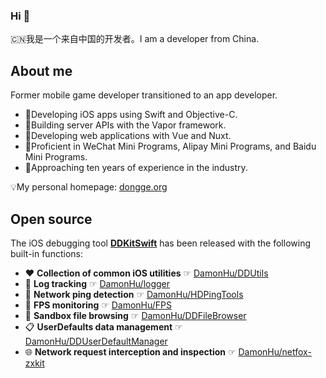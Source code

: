 ### Hi 👋

🇨🇳我是一个来自中国的开发者。I am a developer from China. 

## About me

Former mobile game developer transitioned to an app developer. 

* 📱Developing iOS apps using Swift and Objective-C.
* 📡Building server APIs with the Vapor framework.
* 🧭Developing web applications with Vue and Nuxt.
* 🔌Proficient in WeChat Mini Programs, Alipay Mini Programs, and Baidu Mini Programs.
* 🚩Approaching ten years of experience in the industry. 

💡My personal homepage: [dongge.org](https://dongge.org)

## Open source

The iOS debugging tool **[DDKitSwift](https://github.com/DamonHu/DDKitSwift)** has been released with the following built-in functions:  

* ♥️ **Collection of common iOS utilities** ☞ [DamonHu/DDUtils](https://github.com/DamonHu/DDUtils)  
* 🐛 **Log tracking** ☞ [DamonHu/logger](https://github.com/DamonHu/logger)  
* 📶 **Network ping detection** ☞ [DamonHu/HDPingTools](https://github.com/DamonHu/HDPingTools)  
* 📱 **FPS monitoring** ☞ [DamonHu/FPS](https://github.com/DamonHu/FPS)  
* 📂 **Sandbox file browsing** ☞ [DamonHu/DDFileBrowser](https://github.com/DamonHu/DDFileBrowser)  
* 📋 **UserDefaults data management** ☞ [DamonHu/DDUserDefaultManager](https://github.com/DamonHu/DDUserDefaultManager)  
* 🌐 **Network request interception and inspection** ☞ [DamonHu/netfox-zxkit](https://github.com/DamonHu/netfox-zxkit)

